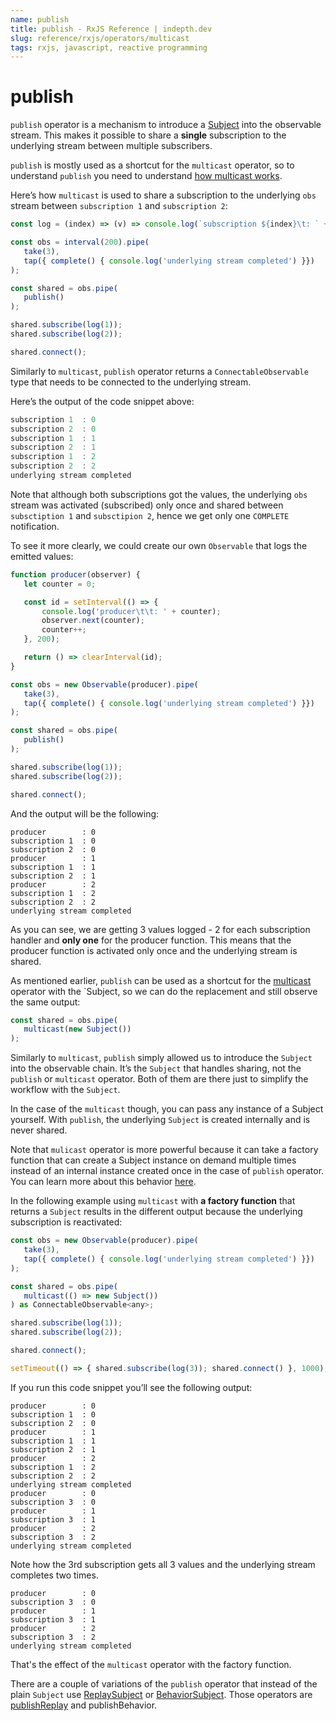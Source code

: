 ```yaml
---
name: publish
title: publish - RxJS Reference | indepth.dev
slug: reference/rxjs/operators/multicast
tags: rxjs, javascript, reactive programming
---
```


# publish

`publish` operator is a mechanism to introduce a [Subject](https://indepth.dev/reference/rxjs/subjects) into the observable stream. This makes it possible to share a **single** subscription to the underlying stream between multiple subscribers.

`publish` is mostly used as a shortcut for the `multicast` operator, so to understand `publish` you need to understand [how multicast works](https://indepth.dev/reference/rxjs/operators/multicast).

Here’s how `multicast` is used to share a subscription to the underlying `obs` stream between `subscription 1` and `subscription 2`:

```javascript
const log = (index) => (v) => console.log(`subscription ${index}\t: ` + v);

const obs = interval(200).pipe(
   take(3),
   tap({ complete() { console.log('underlying stream completed') }})
);

const shared = obs.pipe(
   publish()
);

shared.subscribe(log(1));
shared.subscribe(log(2));

shared.connect();
```

Similarly to `multicast`, `publish` operator returns a `ConnectableObservable` type that needs to be connected to the underlying stream.

Here’s the output of the code snippet above:

```javascript
subscription 1	: 0
subscription 2	: 0
subscription 1	: 1
subscription 2	: 1
subscription 1	: 2
subscription 2	: 2
underlying stream completed
```

Note that although both subscriptions got the values, the underlying `obs` stream was activated (subscribed) only once and shared between `subsctiption 1` and `subsctipion 2`, hence we get only one `COMPLETE` notification.

To see it more clearly, we could create our own `Observable` that logs the emitted values:

```javascript
function producer(observer) {
   let counter = 0;

   const id = setInterval(() => {
       console.log('producer\t\t: ' + counter);
       observer.next(counter);
       counter++;
   }, 200);

   return () => clearInterval(id);
}

const obs = new Observable(producer).pipe(
   take(3),
   tap({ complete() { console.log('underlying stream completed') }})
);

const shared = obs.pipe(
   publish()
);

shared.subscribe(log(1));
shared.subscribe(log(2));

shared.connect();
```

And the output will be the following:

```
producer		: 0
subscription 1	: 0
subscription 2	: 0
producer		: 1
subscription 1	: 1
subscription 2	: 1
producer		: 2
subscription 1	: 2
subscription 2	: 2
underlying stream completed
```

As you can see, we are getting 3 values logged - 2 for each subscription handler and **only one** for the producer function. This means that the producer function is activated only once and the underlying stream is shared.

As mentioned earlier, `publish` can be used as a shortcut for the [multicast](https://indepth.dev/reference/rxjs/operators/multicast) operator with the `Subject, so we can do the replacement and still observe the same output:

```javascript
const shared = obs.pipe(
   multicast(new Subject())
);
```

Similarly to `multicast`, `publish` simply allowed us to introduce the `Subject` into the observable chain. It’s the `Subject` that handles sharing, not the `publish` or `multicast` operator. Both of them are there just to simplify the workflow with the `Subject`.

In the case of the `multicast` though, you can pass any instance of a Subject yourself. With `publish`, the underlying `Subject` is created internally and is never shared.

Note that `mulicast` operator is more powerful because it can take a factory function that can create a Subject instance on demand multiple times instead of an internal instance created once in the case of `publish` operator. You can learn more about this behavior [here](https://indepth.dev/reference/rxjs/operators/multicast).

In the following example using `multicast` with **a factory function** that returns a `Subject` results in the different output because the underlying subscription is reactivated:

```javascript
const obs = new Observable(producer).pipe(
   take(3),
   tap({ complete() { console.log('underlying stream completed') }})
);

const shared = obs.pipe(
   multicast(() => new Subject())
) as ConnectableObservable<any>;

shared.subscribe(log(1));
shared.subscribe(log(2));

shared.connect();

setTimeout(() => { shared.subscribe(log(3)); shared.connect() }, 1000);
```

If you run this code snippet you’ll see the following output:

```
producer		: 0
subscription 1	: 0
subscription 2	: 0
producer		: 1
subscription 1	: 1
subscription 2	: 1
producer		: 2
subscription 1	: 2
subscription 2	: 2
underlying stream completed
producer		: 0
subscription 3	: 0
producer		: 1
subscription 3	: 1
producer		: 2
subscription 3	: 2
underlying stream completed
```

Note how the 3rd subscription gets all 3 values and the underlying stream completes two times.

```
producer		: 0
subscription 3	: 0
producer		: 1
subscription 3	: 1
producer		: 2
subscription 3	: 2
underlying stream completed
```

That's the effect of the `multicast` operator with the factory function.

There are a couple of variations of the `publish` operator that instead of the plain `Subject` use [ReplaySubject](https://indepth.dev/reference/rxjs/subjects/replay-subject) or [BehaviorSubject](https://indepth.dev/reference/rxjs/subjects/behavior-subject). Those operators are [publishReplay](https://indepth.dev/reference/rxjs/operators/publish-replay) and publishBehavior.

